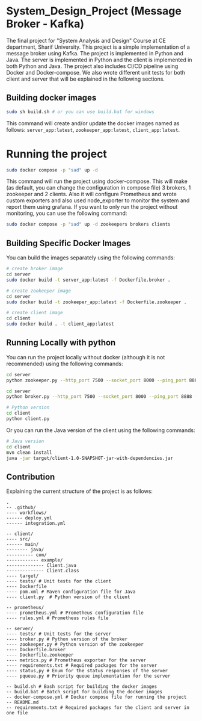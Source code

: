 # System_Design_Project (Message Broker - Kafka)
The final project for "System Analysis and Design" Course at CE department, Sharif University. This project is a simple implementation of a message broker using Kafka. The project is implemented in Python and Java. The server is implemented in Python and the client is implemented in both Python and Java. The project also includes CI/CD pipeline using Docker and Docker-compose. We also wrote different unit tests for both client and server that will be explained in the following sections.

## Building docker images
```bash
sudo sh build.sh # or you can use build.bat for windows
```
This command will create and/or update the docker images named as follows: `server_app:latest`, `zookeeper_app:latest`, `client_app:latest`.

# Running the project
```bash
sudo docker compose -p "sad" up -d
```
This command will run the project using docker-compose. This will make (as default, you can change the configuration in compose file) 3 brokers, 1 zookeeper and 2 clients. Also it will configure Prometheus and wrote custom exporters and also used node_exporter to monitor the system and report them using grafana. If you want to only run the project without monitoring, you can use the following command:
```bash
sudo docker compose -p "sad" up -d zookeepers brokers clients
```

## Building Specific Docker Images
You can build the images separately using the following commands:
```bash
# create broker image
cd server
sudo docker build -t server_app:latest -f Dockerfile.broker .
```

```bash
# create zookeeper image
cd server
sudo docker build -t zookeeper_app:latest -f Dockerfile.zookeeper .
```

```bash
# create client image
cd client
sudo docker build . -t client_app:latest
```

## Running Locally with python
You can run the project locally without docker (although it is not recommended) using the following commands:

```bash
cd server
python zookeeper.py --http_port 7500 --socket_port 8000 --ping_port 8888 --host "localhost"
```

```bash
cd server
python broker.py --http_port 7500 --socket_port 8000 --ping_port 8888 --host "localhost"
```

```bash
# Python version
cd client
python client.py
```
Or you can run the Java version of the client using the following commands:
```bash
# Java version
cd client
mvn clean install
java -jar target/client-1.0-SNAPSHOT-jar-with-dependencies.jar
```

## Contribution
Explaining the current structure of the project is as follows:
```
.
-- .github/
---- workflows/
------ deploy.yml
------ integration.yml

-- client/
---- src/
------ main/
-------- java/
---------- com/
------------ example/
-------------- Client.java
-------------- Client.class
---- target/
---- tests/ # Unit tests for the client
---- Dockerfile
---- pom.xml # Maven configuration file for Java 
---- client.py  # Python version of the client

-- prometheus/
---- prometheus.yml # Prometheus configuration file
---- rules.yml # Prometheus rules file

-- server/
---- tests/ # Unit tests for the server
---- broker.py # Python version of the broker
---- zookeeper.py # Python version of the zookeeper
---- Dockerfile.broker
---- Dockerfile.zookeeper
---- metrics.py # Prometheus exporter for the server
---- requirements.txt # Required packages for the server
---- status,py # Enum for the status responses of the server
---- pqueue.py # Priority queue implementation for the server

-- build.sh # Bash script for building the docker images
-- build.bat # Batch script for building the docker images
-- docker-compose.yml # Docker compose file for running the project
-- README.md
-- requirements.txt # Required packages for the client and server in one file